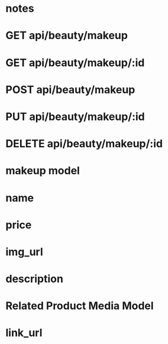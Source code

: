 # notes

# GET api/beauty/makeup
# GET api/beauty/makeup/:id
# POST api/beauty/makeup
# PUT api/beauty/makeup/:id
# DELETE api/beauty/makeup/:id

# makeup model

# name
# price
# img_url
# description

# Related Product Media Model

# link_url
